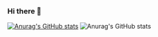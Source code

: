 ### Hi there 👋

<!--
**CarolinaInglethe/CarolinaInglethe** is a ✨ _special_ ✨ repository because its `README.md` (this file) appears on your GitHub profile.

Here are some ideas to get you started:

- 🌱 I’m currently learning ...
- 👯 I’m looking to collaborate on ...
- 🤔 I’m looking for help with ...
- 💬 Ask me about ...
- 📫 How to reach me: ...
- 😄 Pronouns: ...
- ⚡ Fun fact: ...
-->
[![Anurag's GitHub stats](https://github-readme-stats.vercel.app/api?username=CarolinaInglethe)](https://github.com/anuraghazra/github-readme-stats)
![Anurag's GitHub stats](https://github-readme-stats.vercel.app/api?username=CarolinaInglethe&show_icons=true&theme=dracula)

